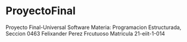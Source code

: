 # ProyectoFinal
Proyecto Final-Universal Software Materia: Programacion Estructurada, Seccion 0463 Felixander Perez Frcutuoso Matricula 21-eiit-1-014
